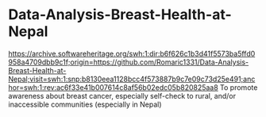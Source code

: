 # Data-Analysis-Breast-Health-at-Nepal
https://archive.softwareheritage.org/swh:1:dir:b6f626c1b3d41f5573ba5ffd0958a4709dbb9c1f;origin=https://github.com/Romaric1331/Data-Analysis-Breast-Health-at-Nepal;visit=swh:1:snp:b8130eea1128bcc4f573887b9c7e09c73d25e491;anchor=swh:1:rev:ac6f33e41b007614c8af56b02edc05b820825aa8
To promote awareness about breast cancer, especially self-check to rural, and/or inaccessible communities (especially in Nepal)

